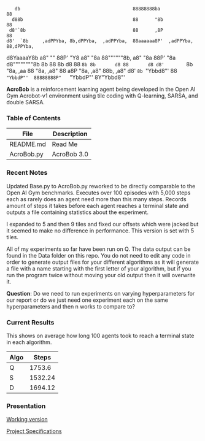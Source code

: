        db                                         88888888ba              88         
      d88b                                        88      "8b             88         
     d8'`8b                                       88      ,8P             88         
    d8'  `8b     ,adPPYba, 8b,dPPYba,  ,adPPYba,  88aaaaaa8P'  ,adPPYba,  88,dPPYba, 
   d8YaaaaY8b   a8"     "" 88P'   "Y8 a8"     "8a 88""""""8b, a8"     "8a 88P'    "8a
  d8""""""""8b  8b         88         8b       d8 88      `8b 8b       d8 88       d8
 d8'        `8b "8a,   ,aa 88         "8a,   ,a8" 88      a8P "8a,   ,a8" 88b,   ,a8"
d8'          `8b `"Ybbd8"' 88          `"YbbdP"'  88888888P"   `"YbbdP"'  8Y"Ybbd8"' 
                                         

**AcroBob** is a reinforcement learning agent being developed in the Open AI Gym Acrobot-v1 environment using tile coding with Q-learning, SARSA, and double SARSA.

### Table of Contents

|File|Description|
|-------|----------|
|README.md|Read Me|
|AcroBob.py|AcroBob 3.0|

### Recent Notes
Updated Base.py to AcroBob.py reworked to be directly comparable to the Open AI Gym benchmarks. Executes over 100 episodes with 5,000 steps each as rarely does an agent need more than this many steps. Records amount of steps it takes before each agent reaches a terminal state and outputs a file containing statistics about the experiment.

I expanded to 5 and then 9 tiles and fixed our offsets which were jacked but it seemed to make no difference in performance. This version is set with 5 tiles.

All of my experiments so far have been run on Q. The data output can be found in the Data folder on this repo. You do not need to edit any code in order to generate output files for your different algorithms as it will generate a file with a name starting with the first letter of your algorithm, but if you run the program twice without moving your old output then it will overwrite it.

**Question**: Do we need to run experiments on varying hyperparameters for our report or do we just need one experiment each on the same hyperparameters and then n works to compare to?

### Current Results

This shows on average how long 100 agents took to reach a terminal state in each algorithm.

|Algo|Steps|
|----|-----|
|Q|1753.6|
|S|1532.24|
|D|1694.12|

### Presentation

[Working version](https://docs.google.com/presentation/d/10INKYFpmIKXP7GfELKWysKBvLX78ijg27G1ittbkTAM/edit#slide=id.p)

[Project Specifications](Project%20Specs.pdf)
